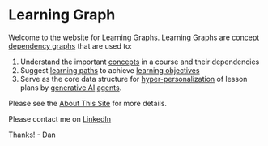 # Learning Graph

Welcome to the website for Learning Graphs.  Learning
Graphs are [concept dependency graphs](glossary/#concept-dependency-graph) that are used to:

1. Understand the important [concepts](glossary#concept) in a course and their dependencies
2. Suggest [learning paths](glossary#learning-path) to achieve [learning objectives](glossary#learning-objective)
3. Serve as the core data structure for [hyper-personalization](glossary#hyperpersonalization) of lesson plans by [generative AI](glossary#generative-ai) [agents](glossary#agent).

Please see the [About This Site](./about.md) for more details.

Please contact me on [LinkedIn](https://www.linkedin.com/in/danmccreary/)

Thanks! - Dan

